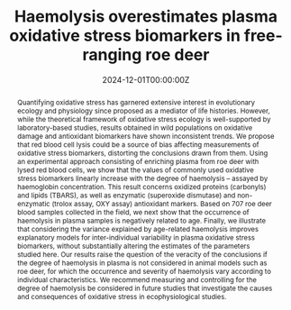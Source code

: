 ---
title: "Haemolysis overestimates plasma oxidative stress biomarkers in free-ranging roe deer"
authors:
- admin
- Pauline Vuarin
- François Débias
- Alexia Gache
- Philippe Veber
- Maryline Pellerin
- Louise Cheynel
- Jean-François Lemaître
- Emmanuelle Gilot-Fromont
- Benjamin Rey
author_notes:
date: "2024-12-01T00:00:00Z"
doi: "https://doi.org/10.1016/j.cbpa.2024.111750"

# Schedule page publish date (NOT publication's date).
publishDate: "2017-01-01T00:00:00Z"

# Publication type.
# Accepts a single type but formatted as a YAML list (for Hugo requirements).
# Enter a publication type from the CSL standard.
publication_types: ["article-journal"]

# Publication name and optional abbreviated publication name.
publication: "*Comparative Biochemistry and Physiology Part A: Molecular & Integrative Physiology* 298, 111750"
publication_short: ""

abstract: Quantifying oxidative stress has garnered extensive interest in evolutionary ecology and physiology since proposed as a mediator of life histories. However, while the theoretical framework of oxidative stress ecology is well-supported by laboratory-based studies, results obtained in wild populations on oxidative damage and antioxidant biomarkers have shown inconsistent trends. We propose that red blood cell lysis could be a source of bias affecting measurements of oxidative stress biomarkers, distorting the conclusions drawn from them. Using an experimental approach consisting of enriching plasma from roe deer with lysed red blood cells, we show that the values of commonly used oxidative stress biomarkers linearly increase with the degree of haemolysis – assayed by haemoglobin concentration. This result concerns oxidized proteins (carbonyls) and lipids (TBARS), as well as enzymatic (superoxide dismutase) and non-enzymatic (trolox assay, OXY assay) antioxidant markers. Based on 707 roe deer blood samples collected in the field, we next show that the occurrence of haemolysis in plasma samples is negatively related to age. Finally, we illustrate that considering the variance explained by age-related haemolysis improves explanatory models for inter-individual variability in plasma oxidative stress biomarkers, without substantially altering the estimates of the parameters studied here. Our results raise the question of the veracity of the conclusions if the degree of haemolysis in plasma is not considered in animal models such as roe deer, for which the occurrence and severity of haemolysis vary according to individual characteristics. We recommend measuring and controlling for the degree of haemolysis be considered in future studies that investigate the causes and consequences of oxidative stress in ecophysiological studies.

# Summary. An optional shortened abstract.
summary: ''

featured: true

# links:
# - name: ""
#   url: ""
url_pdf: 'https://www.researchgate.net/publication/384280605_Haemolysis_overestimates_plasma_oxidative_stress_biomarkers_in_a_free-ranging_mammal_The_case_of_roe_deer'
url_code: 'https://www.sciencedirect.com/science/article/pii/S1095643324001776?via%3Dihub'
url_dataset: ''
url_poster: ''
url_project: ''
url_slides: ''
url_source: ''
url_video: ''

# Featured image
# To use, add an image named `featured.jpg/png` to your page's folder. 
image:
  caption: ''
  focal_point: ""
  preview_only: false

# Associated Projects (optional).
#   Associate this publication with one or more of your projects.
#   Simply enter your project's folder or file name without extension.
#   E.g. `internal-project` references `content/project/internal-project/index.md`.
#   Otherwise, set `projects: []`.
projects: []

# Slides (optional).
#   Associate this publication with Markdown slides.
#   Simply enter your slide deck's filename without extension.
#   E.g. `slides: "example"` references `content/slides/example/index.md`.
#   Otherwise, set `slides: ""`.
slides: example
---